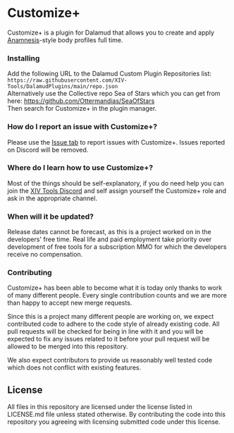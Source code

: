 # Customize+
Customize+ is a plugin for Dalamud that allows you to create and apply [Anamnesis](https://github.com/imchillin/Anamnesis)-style body profiles full time.

### Installing
Add the following URL to the Dalamud Custom Plugin Repositories list:  
`https://raw.githubusercontent.com/XIV-Tools/DalamudPlugins/main/repo.json`  
Alternatively use the Collective repo Sea of Stars which you can get from here:
https://github.com/Ottermandias/SeaOfStars  
Then search for Customize+ in the plugin manager.

### How do I report an issue with Customize+?
Please use the [Issue tab](https://github.com/XIV-Tools/CustomizePlus/issues) to report issues with Customize+. Issues reported on Discord will be removed.

### Where do I learn how to use Customize+?
Most of the things should be self-explanatory, if you do need help you can join the [XIV Tools Discord](https://discord.gg/KvGJCCnG8t) and self assign yourself the Customize+ role and ask in the appropriate channel.

### When will it be updated?
Release dates cannot be forecast, as this is a project worked on in the developers' free time. Real life and paid employment take priority over development of free tools for a subscription MMO for which the developers receive no compensation.

### Contributing
Customize+ has been able to become what it is today only thanks to work of many different people. Every single contribution counts and we are more than happy to accept new merge requests.

Since this is a project many different people are working on, we expect contributed code to adhere to the code style of already existing code. All pull requests will be checked for being in line with it and you will be expected to fix any issues related to it before your pull request will be allowed to be merged into this repository.

We also expect contributors to provide us reasonably well tested code which does not conflict with existing features.

## License
All files in this repository are licensed under the license listed in LICENSE.md file unless stated otherwise. By contributing the code into this repository you agreeing with licensing submitted code under this license.
